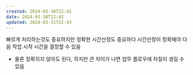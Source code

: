 ```yaml
---
created: 2024-03-30T22:42
date: 2024-03-30T22:42
updated: 2024-03-31T22:43
---
```

빠르게 처리하는것도 중요하지만
정확한 시간산정도 중요하다
시간산정이 정확해야 다음 작업 시작 시간을 결정할 수 있음
- 물론 정확히지 않아도 된다, 하지만 큰 차이가 나면 업무 플로우에 차질이 생길 수 있음